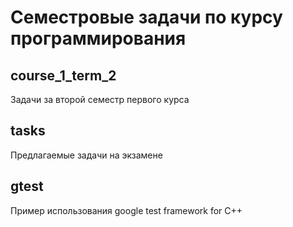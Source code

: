 Семестровые задачи по курсу программирования
============================================

course_1_term_2
---------------
Задачи за второй семестр первого курса

tasks
-------
Предлагаемые задачи на экзамене

gtest
------
Пример использования google test framework for C++